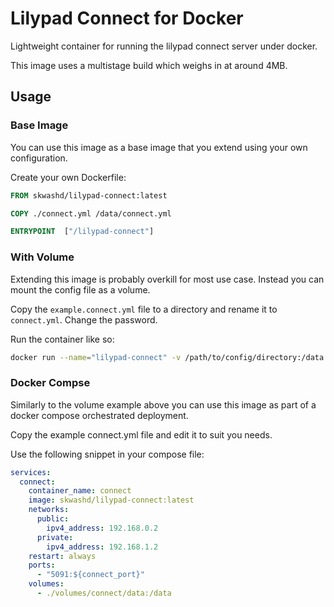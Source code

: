 # Lilypad Connect for Docker

Lightweight container for running the lilypad connect server under docker.

This image uses a multistage build which weighs in at around 4MB.

## Usage

### Base Image

You can use this image as a base image that you extend using your own configuration.

Create your own Dockerfile:

```Dockerfile
FROM skwashd/lilypad-connect:latest

COPY ./connect.yml /data/connect.yml

ENTRYPOINT  ["/lilypad-connect"]
```

### With Volume

Extending this image is probably overkill for most use case. Instead you can mount the config file as a volume.

Copy the `example.connect.yml` file to a directory and rename it to `connect.yml`. Change the password.

Run the container like so:

```sh
docker run --name="lilypad-connect" -v /path/to/config/directory:/data skwashd/lilypad-connect:latest

```

### Docker Compse

Similarly to the volume example above you can use this image as part of a docker compose orchestrated deployment. 

Copy the example connect.yml file and edit it to suit you needs. 

Use the following snippet in your compose file:

```yaml
services:
  connect:
    container_name: connect
    image: skwashd/lilypad-connect:latest
    networks:
      public:
        ipv4_address: 192.168.0.2
      private:
        ipv4_address: 192.168.1.2
    restart: always
    ports:
      - "5091:${connect_port}"
    volumes:
      - ./volumes/connect/data:/data
```
